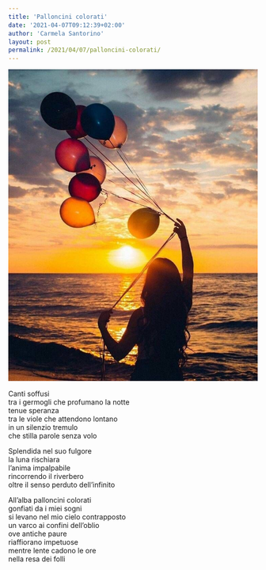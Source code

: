 ```yaml
---
title: 'Palloncini colorati'
date: '2021-04-07T09:12:39+02:00'
author: 'Carmela Santorino'
layout: post
permalink: /2021/04/07/palloncini-colorati/
---
```


![](/assets/img/2021/04/26856670db789d76ebfb2c2bfad559bc.jpg-palloncini.jpg)

Canti soffusi  
tra i germogli che profumano la notte  
tenue speranza  
tra le viole che attendono lontano  
in un silenzio tremulo  
che stilla parole senza volo

Splendida nel suo fulgore  
la luna rischiara  
l’anima impalpabile  
rincorrendo il riverbero  
oltre il senso perduto dell’infinito

All’alba palloncini colorati  
gonfiati da i miei sogni  
si levano nel mio cielo contrapposto  
un varco ai confini dell’oblio  
ove antiche paure  
riaffiorano impetuose  
mentre lente cadono le ore  
nella resa dei folli